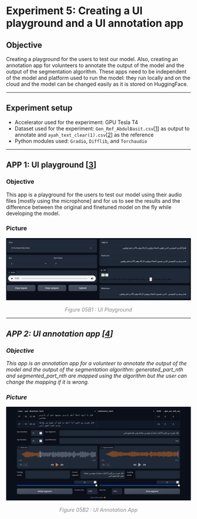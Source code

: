 # Experiment 5: Creating a UI playground and a UI annotation app


## Objective

Creating a playground for the users to test our model. Also, creating an annotation app for volunteers to annotate the output of the model and the output of the segmentation algorithm. These apps need to be independent of the model and platform used to run the model: they run locally and on the cloud and the model can be changed easily as it is stored on HuggingFace.

---

## Experiment setup

- Accelerator used for the experiment: GPU Tesla T4
- Dataset used for the experiment: `Gen_Ref_AbdulBasit.csv`[[1]] as output to annotate and `ayah_text_clear(1).csv`[[2]] as the reference
- Python modules used: `Gradio`, `Difflib`, and `Torchaudio`

---


## APP 1: UI playground [[3]]

### Objective
This app is a playground for the users to test our model using their audio files [mostly using the microphone] and for us to see the results and the difference between the original and finetuned model on the fly while developing the model.

### Picture
 <p align="center">
     <img src="./media/05B1.png" alt="<alt>">
 </p>
 <p align="center">
    <span style="color: #888888;"> <em>Figure 05B1<em> : UI Playground</span>
 </p>



---

## APP 2: UI annotation app [[4]]

### Objective
This app is an annotation app for a volunteer to annotate the output of the model and the output of the segmentation algorithm: generated_part_nth and segmented_part_nth are mapped using the algorithm but the user can change the mapping if it is wrong.


### Picture
 <p align="center">
     <img src="./media/05B2.png" alt="<alt>">
 </p>
 <p align="center">
    <span style="color: #888888;"> <em>Figure 05B2</em> : UI Annotation App</span>
 </p>





[1]: https://www.kaggle.com/datasets/abdo3id/gen-ref-segmented-quran?select=Gen_Ref_AbdulBasit.csv
[2]: https://www.kaggle.com/datasets/abdo3id/generated-transcription-of-the-holy-quran/data?select=ayah_text_clear%281%29.csv
[3]: https://colab.research.google.com/drive/1DdNiR5J5ziVEkIShLuTu4DyYLlK52cmB
[4]: https://colab.research.google.com/drive/1h1y898zGRY8bLO5_fv0MkTt7YGmGAKCv
